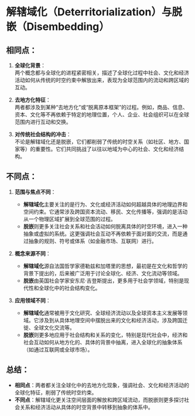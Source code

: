 # 解辖域化（Deterritorialization）与脱嵌（Disembedding） 

## 相同点：
1. **全球化背景**：  
   两个概念都与全球化的进程紧密相关，描述了全球化过程中社会、文化和经济活动如何从传统的时空约束中解放出来，表现为全球范围内的流动和跨区域的互动。
   
2. **去地方化特征**：  
   两者都涉及到某种“去地方化”或“脱离原本框架”的过程。例如，商品、信息、资本、文化等不再依赖于特定的地理位置，个人、企业、社会组织可以在全球范围内进行互动和交换。

3. **对传统社会结构的冲击**：  
   不论是解辖域化还是脱嵌，它们都削弱了传统的时空关系（如社区、地方、国家等）的重要性。它们共同挑战了以往以地域为中心的社会、文化和经济结构。

## 不同点：
1. **范围与焦点不同**：
   - **解辖域化**主要关注的是行为、文化或经济活动如何超越具体的地理边界和空间约束。它通常涉及跨国资本流动、移民、文化传播等，强调的是活动从一个物理区域扩展到全球范围的过程。
   - **脱嵌**则更多关注社会关系和社会活动如何脱离具体的时空环境，进入一种抽象或虚拟的系统。这更强调社会互动不再依赖于面对面的交流，而是通过抽象的规则、符号或体系（如金融市场、互联网）进行。

2. **概念来源不同**：
   - **解辖域化**源自法国哲学家德勒兹和加塔里的思想，最初是在文化和哲学的背景下提出的，后来被广泛用于讨论全球化、经济、文化流动等领域。
   - **脱嵌**由英国社会学家安东尼·吉登斯提出，更多用于社会学领域，特别是现代性和全球化中的社会结构变化。

3. **应用领域不同**：
   - **解辖域化**通常被用于文化研究、全球经济流动以及全球资本主义发展等领域。它涉及到从具体地理空间中摆脱出来的文化和经济活动，涉及跨国迁徙、全球文化交流等。
   - **脱嵌**则更多地应用于社会结构和关系的变化，特别是现代社会中，经济和社会互动如何从地方化的、具体的背景中抽离，进入全球化的抽象体系（如通过互联网或全球市场）。

## 总结：
- **相同点**：两者都关注全球化中的去地方化现象，强调社会、文化和经济活动的全球化特征，削弱了传统时空约束。
- **不同点**：解辖域化更关注空间层面的解放和跨区域流动，而脱嵌则更多探讨社会关系和经济活动从具体的时空背景中转移到抽象的体系中。